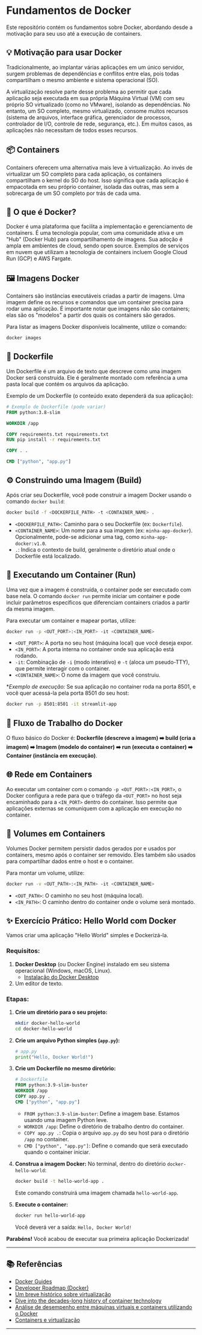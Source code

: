 # Fundamentos de Docker

Este repositório contém os fundamentos sobre Docker, abordando desde a motivação para seu uso até a execução de containers.

## 💡 Motivação para usar Docker

Tradicionalmente, ao implantar várias aplicações em um único servidor, surgem problemas de dependências e conflitos entre elas, pois todas compartilham o mesmo ambiente e sistema operacional (SO).

A virtualização resolve parte desse problema ao permitir que cada aplicação seja executada em sua própria Máquina Virtual (VM) com seu próprio SO virtualizado (como no VMware), isolando as dependências. No entanto, um SO completo, mesmo virtualizado, consome muitos recursos (sistema de arquivos, interface gráfica, gerenciador de processos, controlador de I/O, controle de rede, segurança, etc.). Em muitos casos, as aplicações não necessitam de todos esses recursos.

## 📦 Containers

Containers oferecem uma alternativa mais leve à virtualização. Ao invés de virtualizar um SO completo para cada aplicação, os containers compartilham o kernel do SO do host. Isso significa que cada aplicação é empacotada em seu próprio container, isolada das outras, mas sem a sobrecarga de um SO completo por trás de cada uma.

## 🐳 O que é Docker?

Docker é uma plataforma que facilita a implementação e gerenciamento de containers. É uma tecnologia popular, com uma comunidade ativa e um "Hub" (Docker Hub) para compartilhamento de imagens. Sua adoção é ampla em ambientes de cloud, sendo open source. Exemplos de serviços em nuvem que utilizam a tecnologia de containers incluem Google Cloud Run (GCP) e AWS Fargate.

## 🖼️ Imagens Docker

Containers são instâncias executáveis criadas a partir de imagens. Uma imagem define os recursos e comandos que um container precisa para rodar uma aplicação. É importante notar que imagens não são containers; elas são os "modelos" a partir dos quais os containers são gerados.

Para listar as imagens Docker disponíveis localmente, utilize o comando:

```bash
docker images
```

## 📝 Dockerfile

Um Dockerfile é um arquivo de texto que descreve como uma imagem Docker será construída. Ele é geralmente montado com referência a uma pasta local que contém os arquivos da aplicação.

Exemplo de um Dockerfile (o conteúdo exato dependerá da sua aplicação):

```dockerfile
# Exemplo de Dockerfile (pode variar)
FROM python:3.8-slim

WORKDIR /app

COPY requirements.txt requirements.txt
RUN pip install -r requirements.txt

COPY . .

CMD ["python", "app.py"]
```


## ⚙️ Construindo uma Imagem (Build)

Após criar seu Dockerfile, você pode construir a imagem Docker usando o comando `docker build`:

```bash
docker build -f <DOCKERFILE_PATH> -t <CONTAINER_NAME> .
```


  * `<DOCKERFILE_PATH>`: Caminho para o seu Dockerfile (ex: `Dockerfile`).
  * `<CONTAINER_NAME>`: Um nome para a sua imagem (ex: `minha-app-docker`). Opcionalmente, pode-se adicionar uma tag, como `minha-app-docker:v1.0`.
  * `.`: Indica o contexto de build, geralmente o diretório atual onde o Dockerfile está localizado.

## 🚀 Executando um Container (Run)

Uma vez que a imagem é construída, o container pode ser executado com base nela. O comando `docker run` permite iniciar um container e pode incluir parâmetros específicos que diferenciam containers criados a partir da mesma imagem.

Para executar um container e mapear portas, utilize:

```bash
docker run -p <OUT_PORT>:<IN_PORT> -it <CONTAINER_NAME>
```


  * `<OUT_PORT>`: A porta no seu host (máquina local) que você deseja expor.
  * `<IN_PORT>`: A porta interna no container onde sua aplicação está rodando.
  * `-it`: Combinação de `-i` (modo interativo) e `-t` (aloca um pseudo-TTY), que permite interagir com o container.
  * `<CONTAINER_NAME>`: O nome da imagem que você construiu.

**Exemplo de execução:*
Se sua aplicação no container roda na porta 8501, e você quer acessá-la pela porta 8501 do seu host:

```bash
docker run -p 8501:8501 -it streamlit-app
```



## 🔄 Fluxo de Trabalho do Docker

O fluxo básico do Docker é:
**Dockerfile (descreve a imagem) ➡️ build (cria a imagem) ➡️ Imagem (modelo do container) ➡️ run (executa o container) ➡️ Container (instância em execução)**.

## 🌐 Rede em Containers

Ao executar um container com o comando `-p <OUT_PORT>:<IN_PORT>`, o Docker configura a rede para que o tráfego da `<OUT_PORT>` no host seja encaminhado para a `<IN_PORT>` dentro do container. Isso permite que aplicações externas se comuniquem com a aplicação em execução no container.

## 💾 Volumes em Containers

Volumes Docker permitem persistir dados gerados por e usados por containers, mesmo após o container ser removido. Eles também são usados para compartilhar dados entre o host e o container.

Para montar um volume, utilize:

```bash
docker run -v <OUT_PATH>:<IN_PATH> -it <CONTAINER_NAME>
```

  * `<OUT_PATH>`: O caminho no seu host (máquina local).
  * `<IN_PATH>`: O caminho dentro do container onde o volume será montado.

## ✨ Exercício Prático: Hello World com Docker

Vamos criar uma aplicação "Hello World" simples e Dockerizá-la.

### Requisitos:

1.  **Docker Desktop** (ou Docker Engine) instalado em seu sistema operacional (Windows, macOS, Linux).
      * [Instalação do Docker Desktop](https://www.google.com/search?q=https://docs.docker.com/desktop/install/)
2.  Um editor de texto.

### Etapas:

1.  **Crie um diretório para o seu projeto:**

    ```bash
    mkdir docker-hello-world
    cd docker-hello-world
    ```

2.  **Crie um arquivo Python simples (`app.py`):**

    ```python
    # app.py
    print("Hello, Docker World!")
    ```

3.  **Crie um Dockerfile no mesmo diretório:**

    ```dockerfile
    # Dockerfile
    FROM python:3.9-slim-buster
    WORKDIR /app
    COPY app.py .
    CMD ["python", "app.py"]
    ```

      * `FROM python:3.9-slim-buster`: Define a imagem base. Estamos usando uma imagem Python leve.
      * `WORKDIR /app`: Define o diretório de trabalho dentro do container.
      * `COPY app.py .`: Copia o arquivo `app.py` do seu host para o diretório `/app` no container.
      * `CMD ["python", "app.py"]`: Define o comando que será executado quando o container iniciar.

4.  **Construa a imagem Docker:**
    No terminal, dentro do diretório `docker-hello-world`:

    ```bash
    docker build -t hello-world-app .
    ```

    Este comando construirá uma imagem chamada `hello-world-app`.

5.  **Execute o container:**

    ```bash
    docker run hello-world-app
    ```

    Você deverá ver a saída: `Hello, Docker World!`

**Parabéns\!** Você acabou de executar sua primeira aplicação Dockerizada\!

-----

## 📚 Referências

  * [Docker Guides](https://docs.docker.com/guides/)
  * [Developer Roadmap (Docker)](https://roadmap.sh/docker)
  * [Um breve histórico sobre virtualização](https://www2.decom.ufop.br/terralab/um-breve-historico-sobre-virtualizacao/)
  * [Dive into the decades-long history of container technology](https://www.techtarget.com/searchitoperations/feature/Dive-into-the-decades-long-history-of-container-technology)
  * [Análise de desempenho entre máquinas virtuais e containers utilizando o Docker](https://www.grupounibra.com/repositorio/REDES/2022/analise-de-desempenho-entre-maquinas-virtuais-e-containers-utilizando-o-docker3.pdf?)
  * [Containers e virtualização](https://www.targetso.com/artigos/containers-e-virtualizacao/)

-----
